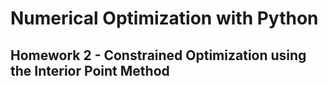 # Numerical Optimization with Python
## Homework 2 - Constrained Optimization using the Interior Point Method